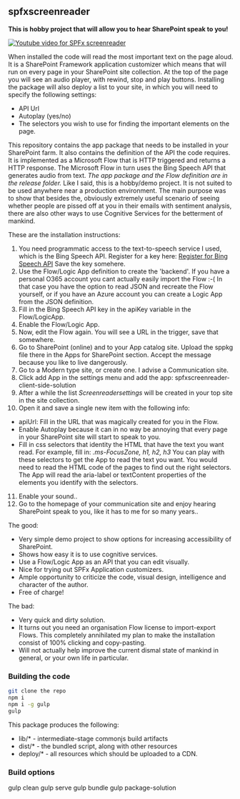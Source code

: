 ## spfxscreenreader

**This is hobby project that will allow you to hear SharePoint speak to you!**

[![Youtube video for SPFx screenreader](https://www.youtube.com/upload_thumbnail?v=rE9CzuWchCg&t=hqdefault&ts=1521307739542)](https://www.youtube.com/watch?v=rE9CzuWchCg)

When installed the code will read the most important text on the page aloud.
It is a SharePoint Framework application customizer which means that will run on every page in your SharePoint site collection.
At the top of the page you will see an audio player, with rewind, stop and play buttons.
Installing the package will also deploy a list to your site, in which you will need to specify the following settings:
* API Url 
* Autoplay (yes/no)
* The selectors you wish to use for finding the important elements on the page.

This repository contains the app package that needs to be installed in your SharePoint farm. It also contains the definition of the API the code requires. It is implemented as a Microsoft Flow that is HTTP triggered and returns a HTTP response. The Microsoft Flow in turn uses the Bing Speech API that generates audio from text.
*The app package and the Flow definition are in the release folder.*
Like I said, this is a hobby/demo project. It is not suited to be used anywhere near a production environment. The main purpose was to show that besides the, obviously extremely useful scenario of seeing whether people are pissed off at you in their emails with sentiment analysis, there are also other ways to use Cognitive Services for the betterment of mankind.

These are the installation instructions:
1. You need programmatic access to the text-to-speech service I used, which is the Bing Speech API.
Register for a key here: [Register for Bing Speech API](https://azure.microsoft.com/en-us/try/cognitive-services/?api=speech-api "Register for Bing Speech API")
Save the key somehere.
2. Use the Flow/Logic App definition to create the 'backend'. If you have a personal O365 account you cant actually easily import the Flow :-( In that case you have the option to read JSON and recreate the Flow yourself, or if you have an Azure account you can create a Logic App from the JSON definition.
3. Fill in the Bing Speech API key in the apiKey variable in the Flow/LogicApp.
4. Enable the Flow/Logic App.
5. Now, edit the Flow again. You will see a URL in the trigger, save that somewhere.
6. Go to SharePoint (online) and to your App catalog site. Upload the sppkg file there in the Apps for SharePoint section. Accept the message because you like to live dangerously.
7. Go to a Modern type site, or create one. I advise a Communication site.
8. Click add App in the settings menu and add the app: 
spfxscreenreader-client-side-solution
9. After a while the list *Screenreadersettings* will be created in your top site in the site collection.
10. Open it and save a single new item with the following info:
* apiUrl: Fill in the URL that was magically created for you in the Flow.
* Enable Autoplay because it can in no way be annoying that every page in your SharePoint site will start to speak to you.
* Fill in css selectors that identity the HTML that have the text you want read. For example, fill in: *.ms-FocusZone, h1, h2, h3*
You can play with these selectors to get the App to read the text you want. You would need to read the HTML code of the pages to find out the right selectors. The App will read the aria-label or textContent properties of the elements you identify with the selectors.
11. Enable your sound..
12. Go to the homepage of your communication site and enjoy hearing SharePoint speak to you, like it has to me for so many years..

The good:
* Very simple demo project to show options for increasing accessibility of SharePoint.
* Shows how easy it is to use cognitive services.
* Use a Flow/Logic App as an API that you can edit visually.
* Nice for trying out SPFx Application customizers.
* Ample opportunity to criticize the code, visual design, intelligence and character of the author.
* Free of charge!

The bad:
* Very quick and dirty solution.
* It turns out you need an organisation Flow license to import-export Flows. This completely annihilated my plan to make the installation consist of 100% clicking and copy-pasting.
* Will not actually help improve the current dismal state of mankind in general, or your own life in particular.


### Building the code

```bash
git clone the repo
npm i
npm i -g gulp
gulp
```

This package produces the following:

* lib/* - intermediate-stage commonjs build artifacts
* dist/* - the bundled script, along with other resources
* deploy/* - all resources which should be uploaded to a CDN.

### Build options

gulp clean
gulp serve 
gulp bundle 
gulp package-solution
